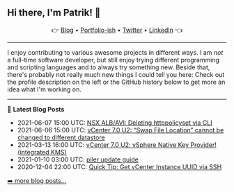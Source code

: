## Hi there, I'm Patrik! 👋

<p align="center">
    👉
    <a href="https://patrik.kernstock.net">Blog</a> •
    <a href="https://patrik.kernstock.io">Portfolio-ish</a> •
    <a href="https://twitter.com/Patschi95">Twitter</a> •
    <a href="https://www.linkedin.com/in/pkernstock/">LinkedIn</a>
    👈
</p> 

---

I enjoy contributing to various awesome projects in different ways. I am *not* a full-time software developer, but still enjoy trying different programming and scripting languages and to always try something new. Beside that, there's probably not really much new things I could tell you here: Check out the profile description on the left or the GitHub history below to get more an idea what I'm working on.

---

📕 **Latest Blog Posts**
- 2021-06-07 15:00 UTC: <a href="https://patrik.kernstock.net/2021/06/nsx-alb-avi-deleting-httppolicyset-via-cli/" target="_blank">NSX ALB/AVI: Deleting httppolicyset via CLI</a>
- 2021-06-06 15:00 UTC: <a href="https://patrik.kernstock.net/2021/06/vcenter-7-0-u2-swap-file-location-cannot-be-changed-to-different-datastore/" target="_blank">vCenter 7.0 U2: “Swap File Location” cannot be changed to different datastore</a>
- 2021-03-13 16:00 UTC: <a href="https://patrik.kernstock.net/2021/03/vcenter-7-0-u2-vsphere-native-key-provider-integrated-kms/" target="_blank">vCenter 7.0 U2: vSphere Native Key Provider! (integrated KMS)</a>
- 2021-01-10 03:00 UTC: <a href="https://patrik.kernstock.net/2021/01/piler-update-guide/" target="_blank">piler update guide</a>
- 2020-12-04 22:00 UTC: <a href="https://patrik.kernstock.net/2020/12/quick-tip-get-vcenter-instance-uuid-via-ssh/" target="_blank">Quick Tip: Get vCenter Instance UUID via SSH</a>

[➡️ more blog posts...](https://patrik.kernstock.net)
